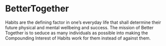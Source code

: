 # BetterTogether
Habits are the defining factor in one’s everyday life that shall determine their future physical and mental wellbeing and success. The mission of Better Together is to seduce as many individuals as possible into making the Compounding Interest of Habits work for them instead of against them.
